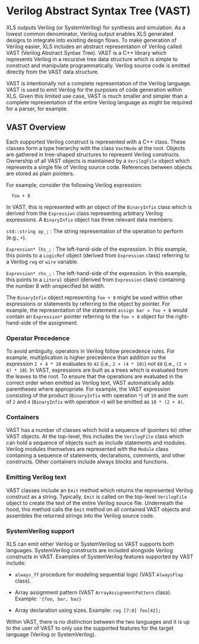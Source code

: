 # Verilog Abstract Syntax Tree (VAST)

XLS outputs Verilog (or SystemVerilog) for synthesis and simulation. As a lowest
common denominator, Verilog output enables XLS generated designs to integrate
into existing design flows. To make generation of Verilog easier, XLS includes
an abstract representation of Verilog called VAST (Verilog Abstract Syntax
Tree). VAST is a C++ library which represents Verilog in a recursive tree data
structure which is simple to construct and manipulate programmatically. Verilog
source code is emitted directly from the VAST data structure.

VAST is intentionally not a complete representation of the Verilog language.
VAST is used to emit Verilog for the purposes of code generation within XLS.
Given this limited use case, VAST is much smaller and simpler than a complete
representation of the entire Verilog language as might be required for a parser,
for example.

## VAST Overview

Each supported Verilog construct is represented with a C++ class. These classes
form a type hierarchy with the class `VastNode` at the root. Objects are
gathered in tree-shaped structures to represent Verilog constructs. Ownership of
all VAST objects is maintained by a `VerilogFile` object which represents a
single file of Verilog source code. References between objects are stored as
plain pointers.

For example, consider the following Verilog expression:

```
  foo + 8
```

In VAST, this is represented with an object of the `BinaryInfix` class which is
derived from the `Expression` class representing arbitrary Verilog expressions.
A `BinaryInfix` object has three relevant data members:

`std::string op_;`
:   The string representation of the operation to perform (e.g., `+`).

`Expression* lhs_;`
:   The left-hand-side of the expression. In this example, this points to a
    `LogicRef` object (derived from `Expression` class) referring to a Verilog
    `reg` or `wire` variable.

`Expression* rhs_;`
:   The left-hand-side of the expression. In this example, this points to a
    `Literal` object (derived from `Expression` class) containing the number 8
    with unspecified bit width.

The `BinaryInfix` object representing `foo + 8` might be used within other
expressions or statements by referring to the object by pointer. For example,
the representation of the statement `assign bar = foo + 8` would contain an
`Expression*` pointer referring to the `foo + 8` object for the right-hand-side
of the assignment.

### Operator Precedence

To avoid ambiguity, operators in Verilog follow precedence rules. For example,
multiplication is higher precedence than addition so the expression `2 + 4 *
10` evaluates to `42` (i.e., `2 + (4 * 10)`) not `60` (i.e., `(2 + 4) * 10`). In
VAST, expressions are built as a trees which is evaluated from the leaves to the
root. To ensure that the operations are evaluated in the correct order when
emitted as Verilog text, VAST automatically adds parentheses where appropriate.
For example, the VAST expression consisting of the product (`BinaryInfix` with
operation `*`) of `10` and the sum of `2` and `4` (`BinaryInfix` with operation
`+`) will be emitted as `10 * (2 + 4)`.

### Containers

VAST has a number of classes which hold a sequence of (pointers to) other VAST
objects. At the top-level, this includes the `VerilogFile` class which can hold
a sequence of objects such as include statements and modules. Verilog modules
themselves are represented with the `Module` class containing a sequence of
statements, declarations, comments, and other constructs. Other containers
include always blocks and functions.

### Emitting Verilog text

VAST classes include an `Emit` method which returns the represented Verilog
construct as a string. Typically, `Emit` is called on the top-level
`VerilogFile` object to create the text of the entire Verilog source file.
Underneath the hood, this method calls the `Emit` method on all contained VAST
objects and assembles the returned strings into the Verilog source code.

### SystemVerilog support

XLS can emit either Verilog or SystemVerilog so VAST supports both languages.
SystemVerilog constructs are included alongside Verilog constructs in VAST.
Examples of SystemVerilog features supported by VAST include:

*   `always_ff` procedure for modeling sequential logic (VAST `AlwaysFlop`
    class).

*   Array assignment pattern (VAST `ArrayAssignmentPattern` class). Example:
    `'{foo, bar, baz}`

*   Array declaration using sizes. Example: `reg [7:0] foo[42];`

Within VAST, there is no distinction between the two languages and it is up to
the user of VAST to only use the supported features for the target language
(Verilog or SystemVerilog).
